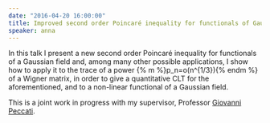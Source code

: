 ```yaml
---
date: "2016-04-20 16:00:00"
title: Improved second order Poincaré inequality for functionals of Gaussian fields and applications
speaker: anna
---
```

In this talk I present a new second order Poincaré inequality for functionals of a Gaussian field and, among many other possible applications, I show how to apply it to the trace of a power {% m %}p_n=o(n^{1/3}){% endm %} of a Wigner matrix, in order to give a quantitative CLT for the aforementioned, and to a non-linear functional of a Gaussian field.

This is a joint work in progress with my supervisor, Professor [Giovanni Peccati](https://sites.google.com/site/giovannipeccati/Home).
